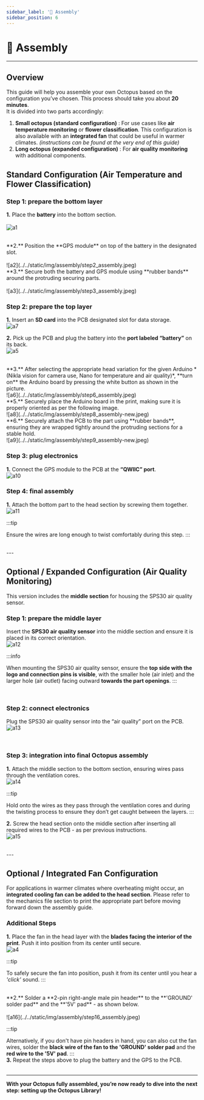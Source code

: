 ```yaml
---
sidebar_label: '🧩 Assembly'
sidebar_position: 6
---
```


# 🧩 Assembly

---

## Overview

This guide will help you assemble your own Octopus based on the configuration you’ve chosen. This process should take you about **20 minutes**. <br/>
It is divided into two parts accordingly:
1. **Small octopus (standard configuration)**  : For use cases like **air temperature monitoring** or **flower classification**. This configuration is also available with an **integrated fan** that could be useful in warmer climates. *(instructions can be found at the very end of this guide)*
2. **Long octopus (expanded configuration)**  : For **air quality monitoring** with additional components.


## Standard Configuration (Air Temperature and Flower Classification)


### Step 1: prepare the bottom layer

**1.** Place the **battery** into the bottom section. <br/><br/>
![a1](../../static/img/assembly/step1_assembly.jpeg)

 <br/>
**2.** Position the **GPS module** on top of the battery in the designated slot.<br/><br/>
![a2](../../static/img/assembly/step2_assembly.jpeg)


 <br/>
**3.** Secure both the battery and GPS module using **rubber bands** around the protruding securing parts.<br/><br/>
![a3](../../static/img/assembly/step3_assembly.jpeg)
 
 <br/>

### Step 2: prepare the top layer

**1.** Insert an **SD card** into the PCB designated slot for data storage.
<br/>
![a7](../../static/img/assembly/step7_assembly.jpeg)


**2.** Pick up the PCB and plug the battery into the **port labeled “battery”** on its back. 
<br/>
![a5](../../static/img/assembly/step5_assembly.jpeg)


 <br/>
**3.** After selecting the appropriate head variation for the given Arduino *(Nikla vision for camera use, Nano for temperature and air quality)*, **turn on** the Arduino board by pressing the white button as shown in the picture.
<br/>
![a6](../../static/img/assembly/step6_assembly.jpeg)


 <br/>
**5.** Securely place the Arduino board in the print, making sure it is properly oriented as per the following image.
<br/>
![a8](../../static/img/assembly/step8_assembly-new.jpeg)

 <br/>
**6.** Securely attach the PCB to the part using **rubber bands**, ensuring they are wrapped tightly around the protruding sections for a stable hold.
<br/>
![a9](../../static/img/assembly/step9_assembly-new.jpeg)
<br/>

### Step 3: plug electronics

**1.** Connect the GPS module to the PCB at the **“QWIIC” port**.
<br/>
![a10](../../static/img/assembly/step10_assembly-new.jpeg)
<br/>

### Step 4: final assembly

**1.** Attach the bottom part to the head section by screwing them together.
<br/>
![a11](../../static/img/assembly/step11_assembly.jpeg)

:::tip

Ensure the wires are long enough to twist comfortably during this step.
:::


 <br/>
---


## Optional / Expanded Configuration (Air Quality Monitoring)

This version includes the **middle section** for housing the SPS30 air quality sensor.

### Step 1: prepare the middle layer

Insert the **SPS30 air quality sensor** into the middle section and ensure it is placed in its correct orientation.
<br/>
![a12](../../static/img/assembly/step12_assembly.jpeg)

:::info

When mounting the SPS30 air quality sensor, ensure the **top side with the logo and connection pins is visible**, with the smaller hole (air inlet) and the larger hole (air outlet) facing outward **towards the part openings**.
:::

<br/>

### Step 2: connect electronics

 Plug the SPS30 air quality sensor into the “air quality” port on the PCB.
<br/>
![a13](../../static/img/assembly/step13_assembly-new.jpeg)

<br/>

### Step 3: integration into final Octopus assembly

**1.** Attach the middle section to the bottom section, ensuring wires pass through the ventilation cores.
<br/>
![a14](../../static/img/assembly/step14_assembly.jpeg)


:::tip

Hold onto the wires as they pass through the ventilation cores and during the twisting process to ensure they don’t get caught between the layers.
::: 
 <br/>


**2.** Screw the head section onto the middle section after inserting all required wires to the PCB - as per previous instructions.
<br/>
![a15](../../static/img/assembly/step15_assembly.jpeg)

 <br/>
---


## Optional / Integrated Fan Configuration 

For applications in warmer climates where overheating might occur, an **integrated cooling fan can be added to the head section**. Please refer to the mechanics file section to print the appropriate part before moving forward down the assembly guide. 

### Additional Steps

**1.** Place the fan in the head layer with the **blades facing the interior of the print**. Push it into position from its center until secure.
<br/>
![a4](../../static/img/assembly/step4_assembly.jpeg)

:::tip

To safely secure the fan into position, push it from its center until you hear a *'click'* sound. 
:::

 <br/>
**2.** Solder a **2-pin right-angle male pin header** to the **'GROUND' solder pad** and the **'5V' pad**  - as shown below. <br/>
<br/>
![a16](../../static/img/assembly/step16_assembly.jpeg)

:::tip

Alternatively, if you don't have pin headers in hand, you can also cut the fan wires, solder the **black wire of the fan to the 'GROUND' solder pad** and the **red wire to the '5V' pad**. 
:::
<br/>
**3.** Repeat the steps above to plug the battery and the GPS to the PCB.  
<br/>





---


**With your Octopus fully assembled, you’re now ready to dive into the next step: setting up the Octopus Library!**<br/>
<!-- ![ay](../../static/img/assembly/stepy_assembly.png) -->
